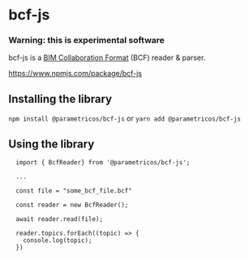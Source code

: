 # bcf-js

### Warning: this is experimental software

bcf-js is a [BIM Collaboration Format](https://technical.buildingsmart.org/standards/bcf/ "BIM Collaboration Format") (BCF) reader & parser.

https://www.npmjs.com/package/bcf-js

## Installing the library
`npm install @parametricos/bcf-js` or `yarn add @parametricos/bcf-js`

## Using the library


```
  import { BcfReader} from '@parametricos/bcf-js';

  ...

  const file = "some_bcf_file.bcf"

  const reader = new BcfReader();
  
  await reader.read(file);
  
  reader.topics.forEach((topic) => {
    console.log(topic);
  })
  
```

